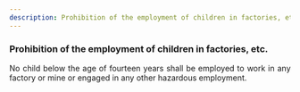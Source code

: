 ```yaml
---
description: Prohibition of the employment of children in factories, etc.
---
```


### Prohibition of the employment of children in factories, etc.
<div style="text-align: justify">

No child below the age of fourteen years shall be employed to work in any factory or mine or engaged in any other hazardous employment.

</div>
